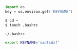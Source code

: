 ```python
import os
key = os.environ.get('KEYNAME')
```

```bash
$ cd ~
$ touch .bashrc
```

`~/.bashrc`

```bash
export KEYNAME='sadfsdaf'
```




